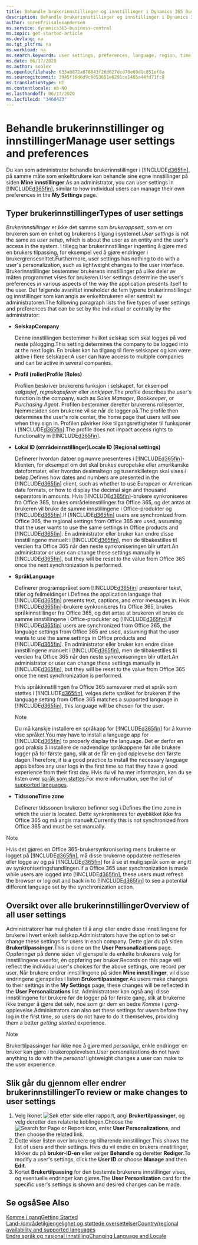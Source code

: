 ```yaml
---
title: Behandle brukerinnstillinger og innstillinger i Dynamics 365 Business Central
description: Behandle brukerinnstillinger og innstillinger i Dynamics 365 Business Central.
author: sorenfriisalexandersen
ms.service: dynamics365-business-central
ms.topic: get-started-article
ms.devlang: na
ms.tgt_pltfrm: na
ms.workload: na
ms.search.keywords: user settings, preferences, language, region, time zone, regional settings
ms.date: 06/17/2020
ms.author: soalex
ms.openlocfilehash: 633a0872a878843f26d627dcd76e69d1c851ef8a
ms.sourcegitcommit: 3945f16d6d9c9853651e6291ce1465a44fd71fc8
ms.translationtype: HT
ms.contentlocale: nb-NO
ms.lasthandoff: 06/17/2020
ms.locfileid: "3460423"
---
```

# <a name="manage-user-settings-and-preferences"></a><span data-ttu-id="e9872-103">Behandle brukerinnstillinger og innstillinger</span><span class="sxs-lookup"><span data-stu-id="e9872-103">Manage user settings and preferences</span></span>

<span data-ttu-id="e9872-104">Du kan som administrator behandle brukerinnstillinger i [!INCLUDE[d365fin](includes/d365fin_md.md)], på samme måte som enkeltbrukere kan behandle sine egne innstillinger på siden **Mine innstillinger**.</span><span class="sxs-lookup"><span data-stu-id="e9872-104">As an administrator, you can user settings in [!INCLUDE[d365fin](includes/d365fin_md.md)], similar to how individual users can manage their own preferences in the **My Settings** page.</span></span>  

## <a name="types-of-user-settings"></a><span data-ttu-id="e9872-105">Typer brukerinnstillinger</span><span class="sxs-lookup"><span data-stu-id="e9872-105">Types of user settings</span></span>

<span data-ttu-id="e9872-106">*Brukerinnstillinger* er ikke det samme som *brukeroppsett*, som er om brukeren som en enhet og brukerens tilgang i systemet.</span><span class="sxs-lookup"><span data-stu-id="e9872-106">*User settings* is not the same as *user setup*, which is about the user as an entity and the user's access in the system.</span></span> <span data-ttu-id="e9872-107">I tillegg har brukerinnstillinger ingenting å gjøre med en brukers tilpassing, for eksempel ved å gjøre endringer i brukergrensesnittet.</span><span class="sxs-lookup"><span data-stu-id="e9872-107">Furthermore, user settings has nothing to do with a user's personalization, such as lightweight changes to the user interface.</span></span> <span data-ttu-id="e9872-108">Brukerinnstillinger bestemmer brukerens innstillinger på ulike deler av måten programmet vises for brukeren.</span><span class="sxs-lookup"><span data-stu-id="e9872-108">User settings determine the user's preferences in various aspects of the way the application presents itself to the user.</span></span> <span data-ttu-id="e9872-109">Det følgende avsnittet inneholder de fem typene brukerinnstillinger og innstillinger som kan angis av enkeltbrukeren eller sentralt av administratoren:</span><span class="sxs-lookup"><span data-stu-id="e9872-109">The following paragraph lists the five types of user settings and preferences that can be set by the individual or centrally by the administrator:</span></span>

- <span data-ttu-id="e9872-110">**Selskap**</span><span class="sxs-lookup"><span data-stu-id="e9872-110">**Company**</span></span>  

  <span data-ttu-id="e9872-111">Denne innstillingen bestemmer hvilket selskap som skal logges på ved neste pålogging.</span><span class="sxs-lookup"><span data-stu-id="e9872-111">This setting determines the company to be logged into at the next login.</span></span> <span data-ttu-id="e9872-112">En bruker kan ha tilgang til flere selskaper og kan være aktive i flere selskaper.</span><span class="sxs-lookup"><span data-stu-id="e9872-112">A user can have access to multiple companies and can be active in several companies.</span></span>

- <span data-ttu-id="e9872-113">**Profil (roller)**</span><span class="sxs-lookup"><span data-stu-id="e9872-113">**Profile (Roles)**</span></span>  

  <span data-ttu-id="e9872-114">Profilen beskriver brukerens funksjon i selskapet, for eksempel *salgssjef*, *regnskapsfører* eller *innkjøper*.</span><span class="sxs-lookup"><span data-stu-id="e9872-114">The profile describes the user's function in the company, such as *Sales Manager*, *Bookkeeper*, or *Purchasing Agent*.</span></span> <span data-ttu-id="e9872-115">Profilen bestemmer deretter brukerens rollesenter, hjemmesiden som brukerne vil se når de logger på.</span><span class="sxs-lookup"><span data-stu-id="e9872-115">The profile then determines the user's role center, the home page that users will see when they sign in.</span></span> <span data-ttu-id="e9872-116">Profilen påvirker ikke tilgangsrettigheter til funksjoner i [!INCLUDE[d365fin](includes/d365fin_md.md)].</span><span class="sxs-lookup"><span data-stu-id="e9872-116">The profile does not impact access rights to functionality in [!INCLUDE[d365fin](includes/d365fin_md.md)].</span></span>  

- <span data-ttu-id="e9872-117">**Lokal ID (områdeinnstillinger)**</span><span class="sxs-lookup"><span data-stu-id="e9872-117">**Locale ID (Regional settings)**</span></span>  

  <span data-ttu-id="e9872-118">Definerer hvordan datoer og numre presenteres i [!INCLUDE[d365fin](includes/d365fin_md.md)]-klienten, for eksempel om det skal brukes europeiske eller amerikanske datoformater, eller hvordan desimaltegn og tusenskilletegn skal vises i beløp.</span><span class="sxs-lookup"><span data-stu-id="e9872-118">Defines how dates and numbers are presented in the [!INCLUDE[d365fin](includes/d365fin_md.md)] client, such as whether to use European or American date formats, or how to display the decimal sign and thousand separators in amounts.</span></span> <span data-ttu-id="e9872-119">Hvis [!INCLUDE[d365fin](includes/d365fin_md.md)]-brukere synkroniseres fra Office 365, brukes områdeinnstillinger fra Office 365, og det antas at brukeren vil bruke de samme innstillingene i Office-produkter og [!INCLUDE[d365fin](includes/d365fin_md.md)].</span><span class="sxs-lookup"><span data-stu-id="e9872-119">If [!INCLUDE[d365fin](includes/d365fin_md.md)] users are synchronized from Office 365, the regional settings from Office 365 are used, assuming that the user wants to use the same settings in Office products and [!INCLUDE[d365fin](includes/d365fin_md.md)].</span></span> <span data-ttu-id="e9872-120">En administrator eller bruker kan endre disse innstillingene manuelt i [!INCLUDE[d365fin](includes/d365fin_md.md)], men de tilbakestilles til verdien fra Office 365 når den neste synkroniseringen blir utført.</span><span class="sxs-lookup"><span data-stu-id="e9872-120">An administrator or user can change these settings manually in [!INCLUDE[d365fin](includes/d365fin_md.md)], but they will be reset to the value from Office 365 once the next synchronization is performed.</span></span>

- <span data-ttu-id="e9872-121">**Språk**</span><span class="sxs-lookup"><span data-stu-id="e9872-121">**Language**</span></span>  

  <span data-ttu-id="e9872-122">Definerer programspråket som [!INCLUDE[d365fin](includes/d365fin_md.md)] presenterer tekst, titler og feilmeldinger i.</span><span class="sxs-lookup"><span data-stu-id="e9872-122">Defines the application language that [!INCLUDE[d365fin](includes/d365fin_md.md)] presents text, captions, and error messages in.</span></span> <span data-ttu-id="e9872-123">Hvis [!INCLUDE[d365fin](includes/d365fin_md.md)]-brukere synkroniseres fra Office 365, brukes språkinnstillinger fra Office 365, og det antas at brukeren vil bruke de samme innstillingene i Office-produkter og [!INCLUDE[d365fin](includes/d365fin_md.md)].</span><span class="sxs-lookup"><span data-stu-id="e9872-123">If [!INCLUDE[d365fin](includes/d365fin_md.md)] users are synchronized from Office 365, the language settings from Office 365 are used, assuming that the user wants to use the same settings in Office products and [!INCLUDE[d365fin](includes/d365fin_md.md)].</span></span> <span data-ttu-id="e9872-124">En administrator eller bruker kan endre disse innstillingene manuelt i [!INCLUDE[d365fin](includes/d365fin_md.md)], men de tilbakestilles til verdien fra Office 365 når den neste synkroniseringen blir utført.</span><span class="sxs-lookup"><span data-stu-id="e9872-124">An administrator or user can change these settings manually in [!INCLUDE[d365fin](includes/d365fin_md.md)], but they will be reset to the value from Office 365 once the next synchronization is performed.</span></span>

  <span data-ttu-id="e9872-125">Hvis språkinnstillingen fra Office 365 samsvarer med et språk som støttes i [!INCLUDE[d365fin](includes/d365fin_md.md)], velges dette språket for brukeren.</span><span class="sxs-lookup"><span data-stu-id="e9872-125">If the language setting from Office 365 matches a supported language in [!INCLUDE[d365fin](includes/d365fin_md.md)], this language will be chosen for the user.</span></span>  

  > [!NOTE]
  > <span data-ttu-id="e9872-126">Du må kanskje installere en språkapp for [!INCLUDE[d365fin](includes/d365fin_md.md)] for å kunne vise språket.</span><span class="sxs-lookup"><span data-stu-id="e9872-126">You may have to install a language app for [!INCLUDE[d365fin](includes/d365fin_md.md)] to properly display the language.</span></span> <span data-ttu-id="e9872-127">Det er derfor en god praksis å installere de nødvendige språkappene før alle brukere logger på for første gang, slik at de får en god opplevelse den første dagen.</span><span class="sxs-lookup"><span data-stu-id="e9872-127">Therefore, it is a good practice to install the necessary language apps before any user logs in the first time so that they have a good experience from their first day.</span></span> <span data-ttu-id="e9872-128">Hvis du vil ha mer informasjon, kan du se listen over [språk som støttes](/dynamics365/business-central/dev-itpro/compliance/apptest-countries-and-translations).</span><span class="sxs-lookup"><span data-stu-id="e9872-128">For more information, see the list of [supported languages](/dynamics365/business-central/dev-itpro/compliance/apptest-countries-and-translations).</span></span>  
  
- <span data-ttu-id="e9872-129">**Tidssone**</span><span class="sxs-lookup"><span data-stu-id="e9872-129">**Time zone**</span></span>  

  <span data-ttu-id="e9872-130">Definerer tidssonen brukeren befinner seg i.</span><span class="sxs-lookup"><span data-stu-id="e9872-130">Defines the time zone in which the user is located.</span></span> <span data-ttu-id="e9872-131">Dette synkroniseres for øyeblikket ikke fra Office 365 og må angis manuelt.</span><span class="sxs-lookup"><span data-stu-id="e9872-131">Currently this is not synchronized from Office 365 and must be set manually.</span></span>  

> [!NOTE]
> <span data-ttu-id="e9872-132">Hvis det gjøres en Office 365-brukersynkronisering mens brukerne er logget på [!INCLUDE[d365fin](includes/d365fin_md.md)], må disse brukerne oppdatere nettleseren eller logge av og på [!INCLUDE[d365fin](includes/d365fin_md.md)] for å se et mulig språk som er angitt av synkroniseringshandlingen.</span><span class="sxs-lookup"><span data-stu-id="e9872-132">If a Office 365 user synchronization is made while users are logged into [!INCLUDE[d365fin](includes/d365fin_md.md)], these users must refresh the browser or log out and back in to [!INCLUDE[d365fin](includes/d365fin_md.md)] to see a potential different language set by the synchronization action.</span></span>

## <a name="overview-of-all-user-settings"></a><span data-ttu-id="e9872-133">Oversikt over alle brukerinnstillinger</span><span class="sxs-lookup"><span data-stu-id="e9872-133">Overview of all user settings</span></span>

<span data-ttu-id="e9872-134">Administratorer har muligheten til å angi eller endre disse innstillingene for brukere i hvert enkelt selskap.</span><span class="sxs-lookup"><span data-stu-id="e9872-134">Administrators have the option to set or change these settings for users in each company.</span></span> <span data-ttu-id="e9872-135">Dette gjør du på siden **Brukertilpassinger**.</span><span class="sxs-lookup"><span data-stu-id="e9872-135">This is done on the **User Personalizations** page.</span></span> <span data-ttu-id="e9872-136">Oppføringer på denne siden vil gjenspeile de enkelte brukerens valg for innstillingene ovenfor, én oppføring per bruker.</span><span class="sxs-lookup"><span data-stu-id="e9872-136">Records on this page will reflect the individual user's choices for the above settings, one record per user.</span></span> <span data-ttu-id="e9872-137">Når brukere endrer innstillingene på siden **Mine innstillinger**, vil disse endringene gjenspeiles i listen **Brukertilpassinger**.</span><span class="sxs-lookup"><span data-stu-id="e9872-137">As users make changes to their settings in the **My Settings** page, these changes will be reflected in the **User Personalizations** list.</span></span> <span data-ttu-id="e9872-138">Administratorer kan også angi disse innstillingene for brukere før de logger på for første gang, slik at brukerne ikke trenger å gjøre det selv, noe som gir dem en bedre *Komme i gang*-opplevelse.</span><span class="sxs-lookup"><span data-stu-id="e9872-138">Administrators can also set these settings for users before they log in the first time, so users do not have to do it themselves, providing them a better *getting started* experience.</span></span>

> [!NOTE]
> <span data-ttu-id="e9872-139">Brukertilpassinger har ikke noe å gjøre med *personlige*, enkle endringer en bruker kan gjøre i brukeropplevelsen.</span><span class="sxs-lookup"><span data-stu-id="e9872-139">User personalizations do not have anything to do with the *personal* lightweight changes a user can make to the user experience.</span></span>

## <a name="to-review-or-make-changes-to-user-settings"></a><span data-ttu-id="e9872-140">Slik går du gjennom eller endrer brukerinnstillinger</span><span class="sxs-lookup"><span data-stu-id="e9872-140">To review or make changes to user settings</span></span>

1. <span data-ttu-id="e9872-141">Velg ikonet ![Søk etter side eller rapport](media/ui-search/search_small.png "Ikonet Søk etter side eller rapport"), angi **Brukertilpassinger**, og velg deretter den relaterte koblingen.</span><span class="sxs-lookup"><span data-stu-id="e9872-141">Choose the ![Search for Page or Report](media/ui-search/search_small.png "Search for Page or Report icon") icon, enter **User Personalizations**, and then choose the related link.</span></span>
2. <span data-ttu-id="e9872-142">Dette viser listen over brukere og tilhørende innstillinger.</span><span class="sxs-lookup"><span data-stu-id="e9872-142">This shows the list of users and their settings.</span></span> <span data-ttu-id="e9872-143">Hvis du vil endre en brukers innstillinger, klikker du på **bruker-ID-en** eller velger **Behandle** og deretter **Rediger**.</span><span class="sxs-lookup"><span data-stu-id="e9872-143">To modify a user's settings, click the **User ID** or choose **Manage** and then **Edit**.</span></span>
3. <span data-ttu-id="e9872-144">Kortet **Brukertilpassing** for den bestemte brukerens innstillinger vises, og eventuelle endringer kan gjøres.</span><span class="sxs-lookup"><span data-stu-id="e9872-144">The **User Personlization** card for the specific user's settings is shown and desired changes can be made.</span></span>  

## <a name="see-also"></a><span data-ttu-id="e9872-145">Se også</span><span class="sxs-lookup"><span data-stu-id="e9872-145">See Also</span></span>

[<span data-ttu-id="e9872-146">Komme i gang</span><span class="sxs-lookup"><span data-stu-id="e9872-146">Getting Started</span></span>](product-get-started.md)  
[<span data-ttu-id="e9872-147">Land-/områdetilgjengelighet og støttede oversettelser</span><span class="sxs-lookup"><span data-stu-id="e9872-147">Country/regional availability and supported languages</span></span>](/dynamics365/business-central/dev-itpro/compliance/apptest-countries-and-translations)  
[<span data-ttu-id="e9872-148">Endre språk og nasjonal innstilling</span><span class="sxs-lookup"><span data-stu-id="e9872-148">Changing Language and Locale</span></span>](about-locale-language.md)  
